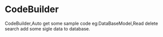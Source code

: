 # CodeBuilder
CodeBuilder,Auto get some sample code eg:DataBaseModel,Read delete search add some sigle data to database.
